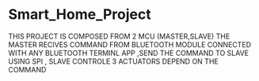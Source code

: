 # Smart_Home_Project
 THIS PROJECT IS COMPOSED FROM 2 MCU (MASTER,SLAVE) THE MASTER RECIVES COMMAND FROM BLUETOOTH MODULE CONNECTED WITH ANY BLUETOOTH TERMINL APP ,SEND THE COMMAND TO SLAVE USING SPI , SLAVE CONTROLE 3 ACTUATORS DEPEND ON THE COMMAND
